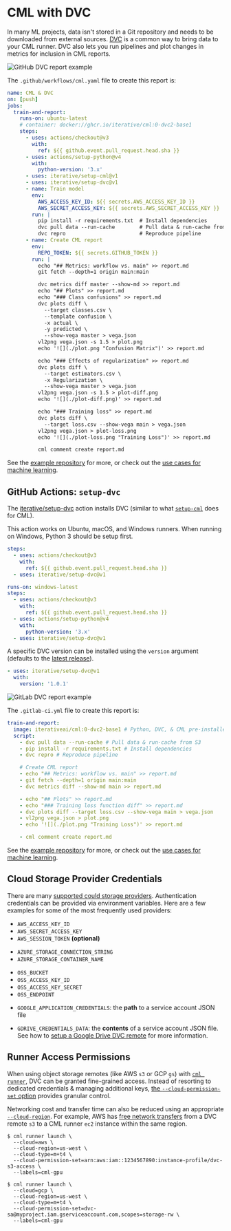 # CML with DVC

In many ML projects, data isn't stored in a Git repository and needs to be
downloaded from external sources. [DVC](https://dvc.org) is a common way to
bring data to your CML runner. DVC also lets you run pipelines and plot changes
in metrics for inclusion in CML reports.

<toggle>
<tab title="GitHub">

![](/img/dvc_cml_long_report.png 'GitHub DVC report example')

The `.github/workflows/cml.yaml` file to create this report is:

```yaml
name: CML & DVC
on: [push]
jobs:
  train-and-report:
    runs-on: ubuntu-latest
    # container: docker://ghcr.io/iterative/cml:0-dvc2-base1
    steps:
      - uses: actions/checkout@v3
        with:
          ref: ${{ github.event.pull_request.head.sha }}
      - uses: actions/setup-python@v4
        with:
          python-version: '3.x'
      - uses: iterative/setup-cml@v1
      - uses: iterative/setup-dvc@v1
      - name: Train model
        env:
          AWS_ACCESS_KEY_ID: ${{ secrets.AWS_ACCESS_KEY_ID }}
          AWS_SECRET_ACCESS_KEY: ${{ secrets.AWS_SECRET_ACCESS_KEY }}
        run: |
          pip install -r requirements.txt  # Install dependencies
          dvc pull data --run-cache        # Pull data & run-cache from S3
          dvc repro                        # Reproduce pipeline
      - name: Create CML report
        env:
          REPO_TOKEN: ${{ secrets.GITHUB_TOKEN }}
        run: |
          echo "## Metrics: workflow vs. main" >> report.md
          git fetch --depth=1 origin main:main

          dvc metrics diff master --show-md >> report.md
          echo "## Plots" >> report.md
          echo "### Class confusions" >> report.md
          dvc plots diff \
            --target classes.csv \
            --template confusion \
            -x actual \
            -y predicted \
            --show-vega master > vega.json
          vl2png vega.json -s 1.5 > plot.png
          echo '![](./plot.png "Confusion Matrix")' >> report.md

          echo "### Effects of regularization" >> report.md
          dvc plots diff \
            --target estimators.csv \
            -x Regularization \
            --show-vega master > vega.json
          vl2png vega.json -s 1.5 > plot-diff.png
          echo '![](./plot-diff.png)' >> report.md

          echo "### Training loss" >> report.md
          dvc plots diff \
            --target loss.csv --show-vega main > vega.json
          vl2png vega.json > plot-loss.png
          echo '![](./plot-loss.png "Training Loss")' >> report.md

          cml comment create report.md
```

See the [example repository](https://github.com/iterative/cml_dvc_case) for
more, or check out the
[use cases for machine learning](https://dvc.org/doc/use-cases/ci-cd-for-machine-learning).

## GitHub Actions: `setup-dvc`

The [iterative/setup-dvc](https://github.com/iterative/setup-dvc) action
installs DVC (similar to what [`setup-cml`](/doc/start/github#setup-action) does
for CML).

This action works on Ubuntu, macOS, and Windows runners. When running on
Windows, Python 3 should be setup first.

<toggle>
<tab title="Ubuntu & macOS">

```yaml
steps:
  - uses: actions/checkout@v3
    with:
      ref: ${{ github.event.pull_request.head.sha }}
  - uses: iterative/setup-dvc@v1
```

</tab>
<tab title="Windows">

```yaml
runs-on: windows-latest
steps:
  - uses: actions/checkout@v3
    with:
      ref: ${{ github.event.pull_request.head.sha }}
  - uses: actions/setup-python@v4
    with:
      python-version: '3.x'
  - uses: iterative/setup-dvc@v1
```

</tab>
</toggle>

A specific DVC version can be installed using the `version` argument (defaults
to the [latest release](https://github.com/iterative/dvc/releases)).

```yaml
- uses: iterative/setup-dvc@v1
  with:
    version: '1.0.1'
```

</tab>
<tab title="GitLab">

![](/img/github/dvc-report.png 'GitLab DVC report example')

The `.gitlab-ci.yml` file to create this report is:

```yaml
train-and-report:
  image: iterativeai/cml:0-dvc2-base1 # Python, DVC, & CML pre-installed
  script:
    - dvc pull data --run-cache # Pull data & run-cache from S3
    - pip install -r requirements.txt # Install dependencies
    - dvc repro # Reproduce pipeline

    # Create CML report
    - echo "## Metrics: workflow vs. main" >> report.md
    - git fetch --depth=1 origin main:main
    - dvc metrics diff --show-md main >> report.md

    - echo "## Plots" >> report.md
    - echo "### Training loss function diff" >> report.md
    - dvc plots diff --target loss.csv --show-vega main > vega.json
    - vl2png vega.json > plot.png
    - echo '![](./plot.png "Training Loss")' >> report.md

    - cml comment create report.md
```

See the [example repository](https://gitlab.com/iterative.ai/cml-dvc-case) for
more, or check out the
[use cases for machine learning](https://dvc.org/doc/use-cases/ci-cd-for-machine-learning).

</tab>
</toggle>

## Cloud Storage Provider Credentials

There are many
[supported could storage providers](https://dvc.org/doc/command-reference/remote/modify#available-parameters-per-storage-type).
Authentication credentials can be provided via environment variables. Here are a
few examples for some of the most frequently used providers:

<toggle>
<tab title="S3 & compatible (Minio, DigitalOcean Spaces, IBM Cloud Object Storage, ...)">

- `AWS_ACCESS_KEY_ID`
- `AWS_SECRET_ACCESS_KEY`
- `AWS_SESSION_TOKEN` **(optional)**

</tab>
<tab title="Azure">

- `AZURE_STORAGE_CONNECTION_STRING`
- `AZURE_STORAGE_CONTAINER_NAME`

</tab>
<tab title="Aliyun">

- `OSS_BUCKET`
- `OSS_ACCESS_KEY_ID`
- `OSS_ACCESS_KEY_SECRET`
- `OSS_ENDPOINT`

</tab>
<tab title="Google Cloud Storage">

- `GOOGLE_APPLICATION_CREDENTIALS`: the **path** to a service account JSON file

</tab>
<tab title="Google Drive">

- `GDRIVE_CREDENTIALS_DATA`: the **contents** of a service account JSON file.
  See how to
  [setup a Google Drive DVC remote](https://dvc.org/doc/user-guide/setup-google-drive-remote#authorization)
  for more information.

</tab>
</toggle>

## Runner Access Permissions

When using object storage remotes (like AWS `s3` or GCP `gs`) with
[`cml runner`](/doc/self-hosted-runners), DVC can be granted fine-grained
access. Instead of resorting to dedicated credentials & managing additional
keys,
[the `--cloud-permission-set` option](/doc/ref/runner#example-using---cloud-permission-set)
provides granular control.

Networking cost and transfer time can also be reduced using an appropriate
[`--cloud-region`](/doc/ref/runner#--cloud-region). For example, AWS has
[free network transfers](https://aws.amazon.com/s3/pricing/) from a DVC remote
`s3` to a CML runner `ec2` instance within the same region.

<toggle>
<tab title="AWS">

```cli
$ cml runner launch \
  --cloud=aws \
  --cloud-region=us-west \
  --cloud-type=m+t4 \
  --cloud-permission-set=arn:aws:iam::1234567890:instance-profile/dvc-s3-access \
  --labels=cml-gpu
```

</tab>
<tab title="GCP">

```cli
$ cml runner launch \
  --cloud=gcp \
  --cloud-region=us-west \
  --cloud-type=m+t4 \
  --cloud-permission-set=dvc-sa@myproject.iam.gserviceaccount.com,scopes=storage-rw \
  --labels=cml-gpu
```

</tab>
</toggle>
